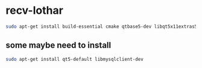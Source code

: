 # recv-lothar

```bash
sudo apt-get install build-essential cmake qtbase5-dev libqt5x11extras5-dev qttools5-dev qttools5-dev-tools libgcrypt20-dev zlib1g-dev libxi-dev libxtst-dev
```
 ## some maybe need to install 
 ```bash
 sudo apt-get install qt5-default libmysqlclient-dev
 ```
